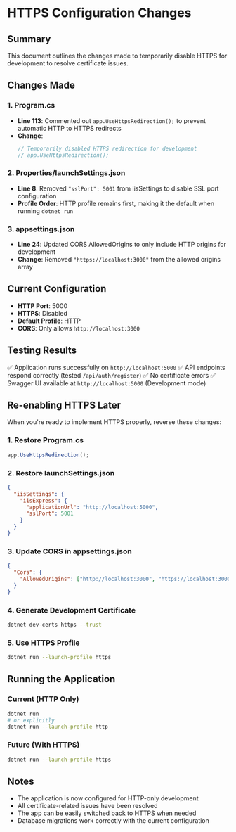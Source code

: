 # HTTPS Configuration Changes

## Summary
This document outlines the changes made to temporarily disable HTTPS for development to resolve certificate issues.

## Changes Made

### 1. Program.cs
- **Line 113**: Commented out `app.UseHttpsRedirection();` to prevent automatic HTTP to HTTPS redirects
- **Change**: 
  ```csharp
  // Temporarily disabled HTTPS redirection for development
  // app.UseHttpsRedirection();
  ```

### 2. Properties/launchSettings.json
- **Line 8**: Removed `"sslPort": 5001` from iisSettings to disable SSL port configuration
- **Profile Order**: HTTP profile remains first, making it the default when running `dotnet run`

### 3. appsettings.json
- **Line 24**: Updated CORS AllowedOrigins to only include HTTP origins for development
- **Change**: Removed `"https://localhost:3000"` from the allowed origins array

## Current Configuration
- **HTTP Port**: 5000
- **HTTPS**: Disabled
- **Default Profile**: HTTP
- **CORS**: Only allows `http://localhost:3000`

## Testing Results
✅ Application runs successfully on `http://localhost:5000`
✅ API endpoints respond correctly (tested `/api/auth/register`)
✅ No certificate errors
✅ Swagger UI available at `http://localhost:5000` (Development mode)

## Re-enabling HTTPS Later

When you're ready to implement HTTPS properly, reverse these changes:

### 1. Restore Program.cs
```csharp
app.UseHttpsRedirection();
```

### 2. Restore launchSettings.json
```json
{
  "iisSettings": {
    "iisExpress": {
      "applicationUrl": "http://localhost:5000",
      "sslPort": 5001
    }
  }
}
```

### 3. Update CORS in appsettings.json
```json
{
  "Cors": {
    "AllowedOrigins": ["http://localhost:3000", "https://localhost:3000"]
  }
}
```

### 4. Generate Development Certificate
```bash
dotnet dev-certs https --trust
```

### 5. Use HTTPS Profile
```bash
dotnet run --launch-profile https
```

## Running the Application

### Current (HTTP Only)
```bash
dotnet run
# or explicitly
dotnet run --launch-profile http
```

### Future (With HTTPS)
```bash
dotnet run --launch-profile https
```

## Notes
- The application is now configured for HTTP-only development
- All certificate-related issues have been resolved
- The app can be easily switched back to HTTPS when needed
- Database migrations work correctly with the current configuration